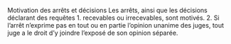 Motivation des arrêts et décisions
Les arrêts, ainsi que les décisions déclarant des requêtes
1.
recevables ou irrecevables, sont motivés.
2. Si l’arrêt n’exprime pas en tout ou en partie l’opinion unanime
des juges, tout juge a le droit d’y joindre l’exposé de son opinion
séparée.